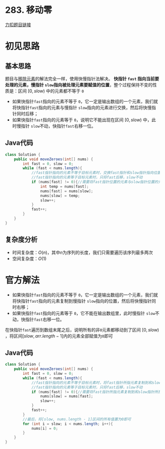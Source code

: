 # 283. 移动零

[力扣题目链接](https://leetcode-cn.com/problems/move-zeroes/)


# 初见思路

## 基本思路

题目与<a href="./0027. 移除元素.md">移除元素</a>的解法完全一样，使用快慢指针法解决。
**快指针 `fast` 指向当前要处理的元素，慢指针 `slow`指向被处理元素要赋值的位置**，整个过程保持不变的性质是：区间 $[0,slow)$ 中的元素都不等于 `0`

- 如果快指针`fast`指向的元素不等于 `0`，它一定是输出数组的一个元素，我们就将快指针`fast`指向的元素与慢指针 `slow`指向的元素进行交换，然后将快慢指针同时后移；
- 如果快指针`fast`指向的元素等于 `0`，说明它不能出现在区间 $[0,slow)$ 中，此时慢指针 `slow`不动，快指针`fast`右移一位。

## Java代码
```java
class Solution {
    public void moveZeroes(int[] nums) {
        int fast = 0, slow = 0;
        while (fast < nums.length){
            //fast指针指向的元素不等于目标元素时，交换fast指针和slow指针指向位置的元素，然后fast和slow同时后移
            //fast指针指向的元素等于目标元素时，只将fast后移，slow不动
            if (nums[fast] != 0){//需要将fast指针位置的元素与slow指针位置的元素互换
                int temp = nums[fast];
                nums[fast] = nums[slow];
                nums[slow] = temp;
                slow++;
            }
            fast++;
        }
    }
}
```

## 复杂度分析
- 时间复杂度：$O(n)$，其中$n$为序列的长度，我们只需要遍历该序列最多两次
- 空间复杂度：$O(1)$

# 官方解法

- 如果快指针`fast`指向的元素不等于 `0`，它一定是输出数组的一个元素，我们就将快指针`fast`指向的元素复制到慢指针 `slow`指向的位置，然后将快慢指针同时右移；
- 如果快指针`fast`指向的元素等于 `0`，它不能在输出数组里，此时慢指针 `slow`不动，快指针`fast`右移一位。

在快指针`fast`遍历到数组末尾之后，说明所有的非`0`元素都移动到了区间 $[0,slow)$ ，将区间$[slow, arr.length - 1]$内的元素全部赋值为`0`即可

## Java代码
```java
class Solution {
    public void moveZeroes(int[] nums) {
        int fast = 0, slow = 0;
        while (fast < nums.length){
            //fast指针指向的元素不等于目标元素时，将fast指针所指元素复制到和slow指针所指位置，然后fast和slow同时后移
            //fast指针指向的元素等于目标元素时，只将fast后移，slow不动
            if (nums[fast] != 0){//需要将fast指针所指元素复制到和slow指针所指位置
                nums[slow] = nums[fast];
                slow++;
            }
            fast++;
        }
        //最后，将[slow, nums.length - 1]区间的所有值置为0即可
        for (int i = slow; i < nums.length; i++){
            nums[i] = 0;
        }
    }
}
```